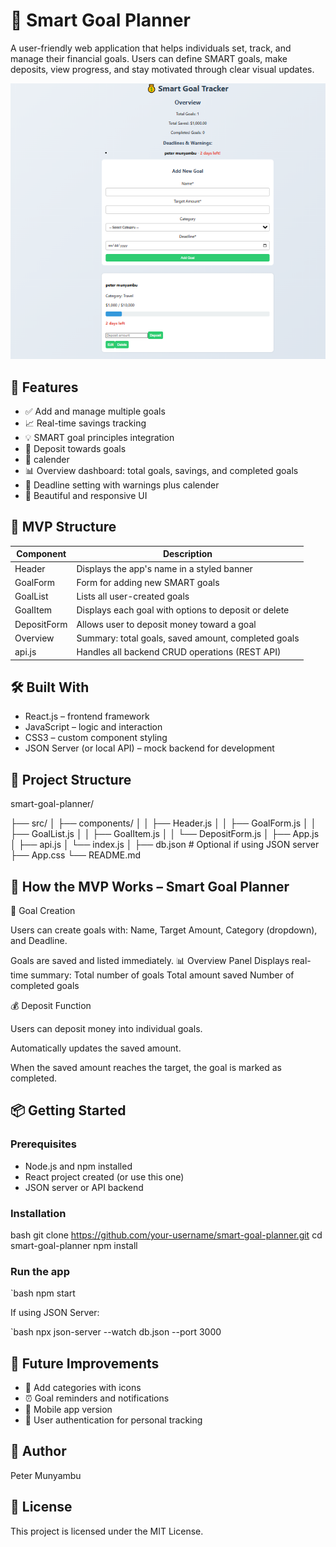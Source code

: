 # 🎯 Smart Goal Planner

A user-friendly web application that helps individuals set, track, and manage their financial goals. Users can define SMART goals, make deposits, view progress, and stay motivated through clear visual updates.

![how it appears after adding goal, and deposit](image-1.png)

## 🚀 Features

- ✅ Add and manage multiple goals
- 📈 Real-time savings tracking
- 💡 SMART goal principles integration
- 🏦 Deposit towards goals
- 📅 calender
- 📊 Overview dashboard: total goals, savings, and completed goals
- 📅 Deadline setting with warnings plus calender
- 🎨 Beautiful and responsive UI

## 🧠 MVP Structure

| Component   | Description                                          |
| ----------- | ---------------------------------------------------- |
| Header      | Displays the app's name in a styled banner           |
| GoalForm    | Form for adding new SMART goals                      |
| GoalList    | Lists all user-created goals                         |
| GoalItem    | Displays each goal with options to deposit or delete |
| DepositForm | Allows user to deposit money toward a goal           |
| Overview    | Summary: total goals, saved amount, completed goals  |
| api.js      | Handles all backend CRUD operations (REST API)       |

## 🛠️ Built With

- React.js – frontend framework
- JavaScript – logic and interaction
- CSS3 – custom component styling
- JSON Server (or local API) – mock backend for development

## 📂 Project Structure

smart-goal-planner/

├── src/
│ ├── components/
│ │ ├── Header.js
│ │ ├── GoalForm.js
│ │ ├── GoalList.js
│ │ ├── GoalItem.js
│ │ └── DepositForm.js
│ ├── App.js
│ ├── api.js
│ └── index.js
│
├── db.json # Optional if using JSON server
├── App.css
└── README.md

## 🚀 How the MVP Works – Smart Goal Planner

🎯 Goal Creation

Users can create goals with:
Name, Target Amount, Category (dropdown), and Deadline.

Goals are saved and listed immediately.
📊 Overview Panel
Displays real-time summary:
Total number of goals
Total amount saved
Number of completed goals

💰 Deposit Function

Users can deposit money into individual goals.

Automatically updates the saved amount.

When the saved amount reaches the target, the goal is marked as completed.

## 📦 Getting Started

### Prerequisites

- Node.js and npm installed
- React project created (or use this one)
- JSON server or API backend

### Installation

bash
git clone https://github.com/your-username/smart-goal-planner.git
cd smart-goal-planner
npm install

### Run the app

`bash
npm start

If using JSON Server:

`bash
npx json-server --watch db.json --port 3000

## 🧪 Future Improvements

- 🎯 Add categories with icons
- ⏰ Goal reminders and notifications
- 📱 Mobile app version
- 🔐 User authentication for personal tracking

## 🙌 Author

Peter Munyambu

## 📄 License

This project is licensed under the MIT License.
